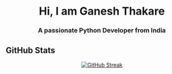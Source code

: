 <h1 align="center"> Hi, I am Ganesh Thakare </h1>
<h3 align="center"> A passionate Python Developer from India</h3>

## GitHub Stats
<div style="text-align: center">
  
[![GitHub Streak](https://streak-stats.demolab.com?user=thakareganesh&theme=onedark&date_format=M%20j%5B%2C%20Y%5D)](https://git.io/streak-stats)<br/>

</div>









